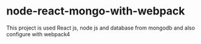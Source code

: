 # node-react-mongo-with-webpack
This project is used React js, node js and database from mongodb and also configure with webpack4
